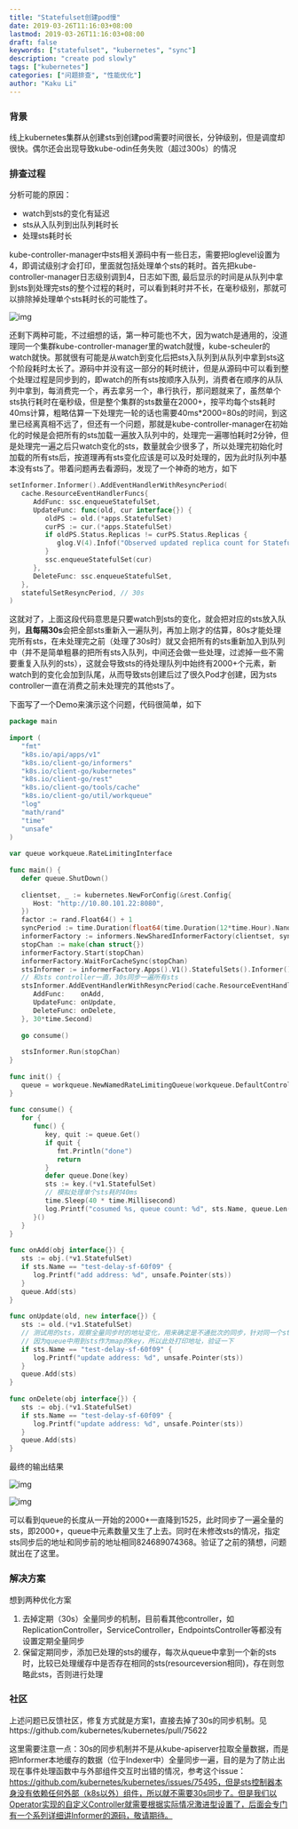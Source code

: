 ```yaml
---
title: "Statefulset创建pod慢"
date: 2019-03-26T11:16:03+08:00
lastmod: 2019-03-26T11:16:03+08:00
draft: false
keywords: ["statefulset", "kubernetes", "sync"]
description: "create pod slowly"
tags: ["kubernetes"]
categories: ["问题排查", "性能优化"]
author: "Kaku Li"
---
```


### 背景

线上kubernetes集群从创建sts到创建pod需要时间很长，分钟级别，但是调度却很快。偶尔还会出现导致kube-odin任务失败（超过300s）的情况

### 排查过程

分析可能的原因：

- watch到sts的变化有延迟
- sts从入队列到出队列耗时长
- 处理sts耗时长

kube-controller-manager中sts相关源码中有一些日志，需要把loglevel设置为4，即调试级别才会打印，里面就包括处理单个sts的耗时。首先把kube-controller-manager日志级别调到4，日志如下图, 最后显示的时间是从队列中拿到sts到处理完sts的整个过程的耗时，可以看到耗时并不长，在毫秒级别，那就可以排除掉处理单个sts耗时长的可能性了。

![img](kube-controller-manager-slowly.png)

还剩下两种可能，不过细想的话，第一种可能也不大，因为watch是通用的，没道理同一个集群kube-controller-manager里的watch就慢，kube-scheuler的watch就快。那就很有可能是从watch到变化后把sts入队列到从队列中拿到sts这个阶段耗时太长了。源码中并没有这一部分的耗时统计，但是从源码中可以看到整个处理过程是同步到的，即watch的所有sts按顺序入队列，消费者在顺序的从队列中拿到，每消费完一个，再去拿另一个，串行执行，那问题就来了，虽然单个sts执行耗时在毫秒级，但是整个集群的sts数量在2000+，按平均每个sts耗时40ms计算，粗略估算一下处理完一轮的话也需要40ms*2000=80s的时间，到这里已经离真相不远了，但还有一个问题，那就是kube-controller-manager在初始化的时候是会把所有的sts加载一遍放入队列中的，处理完一遍哪怕耗时2分钟，但是处理完一遍之后只watch变化的sts，数量就会少很多了，所以处理完初始化时加载的所有sts后，按道理再有sts变化应该是可以及时处理的，因为此时队列中基本没有sts了。带着问题再去看源码，发现了一个神奇的地方，如下

```go
setInformer.Informer().AddEventHandlerWithResyncPeriod(
   cache.ResourceEventHandlerFuncs{
      AddFunc: ssc.enqueueStatefulSet,
      UpdateFunc: func(old, cur interface{}) {
         oldPS := old.(*apps.StatefulSet)
         curPS := cur.(*apps.StatefulSet)
         if oldPS.Status.Replicas != curPS.Status.Replicas {
            glog.V(4).Infof("Observed updated replica count for StatefulSet: %v, %d->%d", curPS.Name, oldPS.Status.Replicas, curPS.Status.Replicas)
         }
         ssc.enqueueStatefulSet(cur)
      },
      DeleteFunc: ssc.enqueueStatefulSet,
   },
   statefulSetResyncPeriod, // 30s
)
```

这就对了，上面这段代码意思是只要watch到sts的变化，就会把对应的sts放入队列，**且每隔30s**会把全部sts重新入一遍队列，再加上刚才的估算，80s才能处理完所有sts，在未处理完之前（处理了30s时）就又会把所有的sts重新加入到队列中（并不是简单粗暴的把所有sts入队列，中间还会做一些处理，过滤掉一些不需要重复入队列的sts），这就会导致sts的待处理队列中始终有2000+个元素，新watch到的变化会加到队尾，从而导致sts创建后过了很久Pod才创建，因为sts controller一直在消费之前未处理完的其他sts了。

下面写了一个Demo来演示这个问题，代码很简单，如下

```go
package main
 
import (
   "fmt"
   "k8s.io/api/apps/v1"
   "k8s.io/client-go/informers"
   "k8s.io/client-go/kubernetes"
   "k8s.io/client-go/rest"
   "k8s.io/client-go/tools/cache"
   "k8s.io/client-go/util/workqueue"
   "log"
   "math/rand"
   "time"
   "unsafe"
)
 
var queue workqueue.RateLimitingInterface
 
func main() {
   defer queue.ShutDown()
 
   clientset, _ := kubernetes.NewForConfig(&rest.Config{
      Host: "http://10.80.101.22:8080",
   })
   factor := rand.Float64() + 1
   syncPeriod := time.Duration(float64(time.Duration(12*time.Hour).Nanoseconds()) * factor)
   informerFactory := informers.NewSharedInformerFactory(clientset, syncPeriod)
   stopChan := make(chan struct{})
   informerFactory.Start(stopChan)
   informerFactory.WaitForCacheSync(stopChan)
   stsInformer := informerFactory.Apps().V1().StatefulSets().Informer()
   // 和sts controller一直，30s同步一遍所有sts
   stsInformer.AddEventHandlerWithResyncPeriod(cache.ResourceEventHandlerFuncs{
      AddFunc:    onAdd,
      UpdateFunc: onUpdate,
      DeleteFunc: onDelete,
   }, 30*time.Second)
 
   go consume()
 
   stsInformer.Run(stopChan)
}
 
func init() {
   queue = workqueue.NewNamedRateLimitingQueue(workqueue.DefaultControllerRateLimiter(), "statefulset")
}
 
func consume() {
   for {
      func() {
         key, quit := queue.Get()
         if quit {
            fmt.Println("done")
            return
         }
         defer queue.Done(key)
         sts := key.(*v1.StatefulSet)
         // 模拟处理单个sts耗时40ms
         time.Sleep(40 * time.Millisecond)
         log.Printf("cosumed %s, queue count: %d", sts.Name, queue.Len())
      }()
   }
}
 
func onAdd(obj interface{}) {
   sts := obj.(*v1.StatefulSet)
   if sts.Name == "test-delay-sf-60f09" {
      log.Printf("add address: %d", unsafe.Pointer(sts))
   }
   queue.Add(sts)
}
 
func onUpdate(old, new interface{}) {
   sts := old.(*v1.StatefulSet)
   // 测试用的sts，观察全量同步时的地址变化，用来确定是不通批次的同步，针对同一个sts来说是否地址相同
   // 因为queue中用到sts作为map的key，所以此处打印地址，验证一下
   if sts.Name == "test-delay-sf-60f09" {
      log.Printf("update address: %d", unsafe.Pointer(sts))
   }
   queue.Add(sts)
}
 
func onDelete(obj interface{}) {
   sts := obj.(*v1.StatefulSet)
   if sts.Name == "test-delay-sf-60f09" {
      log.Printf("update address: %d", unsafe.Pointer(sts))
   }
   queue.Add(sts)
}
```

最终的输出结果

![img](slowly_demo1.png)

![img](slowly_demo2.png)

可以看到queue的长度从一开始的2000+一直降到1525，此时同步了一遍全量的sts，即2000+，queue中元素数量又生了上去。同时在未修改sts的情况，指定sts同步后的地址和同步前的地址相同824689074368。验证了之前的猜想，问题就出在了这里。

### 解决方案

想到两种优化方案

1. 去掉定期（30s）全量同步的机制，目前看其他controller，如ReplicationController，ServiceController，EndpointsController等都没有设置定期全量同步
2. 保留定期同步，添加已处理的sts的缓存，每次从queue中拿到一个新的sts时，比较已处理缓存中是否存在相同的sts(resourceversion相同)，存在则忽略此sts，否则进行处理

### 社区

上述问题已反馈社区，修复方式就是方案1，直接去掉了30s的同步机制。见https://github.com/kubernetes/kubernetes/pull/75622 

这里需要注意一点：30s的同步机制并不是从kube-apiserver拉取全量数据，而是把Informer本地缓存的数据（位于Indexer中）全量同步一遍，目的是为了防止出现在事件处理函数中与外部组件交互时出错的情况，参考这个issue：https://github.com/kubernetes/kubernetes/issues/75495，但是sts控制器本身没有依赖任何外部（k8s以外）组件，所以就不需要30s同步了。但是我们以Operator实现的自定义Controller就需要根据实际情况激进型设置了，后面会专门有一个系列详细讲Informer的源码，敬请期待。
